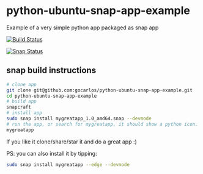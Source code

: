# python-ubuntu-snap-app-example

Example of a very simple python app packaged as snap app

[![Build Status](https://travis-ci.org/gocarlos/python-ubuntu-snap-app-example.svg?branch=master)](https://travis-ci.org/gocarlos/python-ubuntu-snap-app-example)

[![Snap Status](https://build.snapcraft.io/badge/gocarlos/python-ubuntu-snap-app-example.svg)](https://build.snapcraft.io/user/gocarlos/python-ubuntu-snap-app-example)

## snap build instructions

``` bash
# clone app
git clone git@github.com:gocarlos/python-ubuntu-snap-app-example.git
cd python-ubuntu-snap-app-example
# build app
snapcraft
# install app
sudo snap install mygreatapp_1.0_amd64.snap --devmode
# run the app, or search for mygreatapp, it should show a python icon.
mygreatapp
```
If you like it clone/share/star it and do a great app :)



PS: you can also install it by tipping:
```bash
sudo snap install mygreatapp --edge --devmode
```
